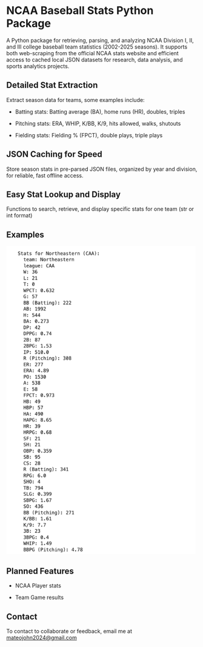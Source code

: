 # NCAA Baseball Stats Python Package
A Python package for retrieving, parsing, and analyzing NCAA Division I, II, and III college baseball team statistics (2002-2025 seasons). It supports both web-scraping from the official NCAA stats website and efficient access to cached local JSON datasets for research, data analysis, and sports analytics projects.

## Detailed Stat Extraction
Extract season data for teams, some examples include:

- Batting stats: Batting average (BA), home runs (HR), doubles, triples

- Pitching stats: ERA, WHIP, K/BB, K/9, hits allowed, walks, shutouts

- Fielding stats: Fielding % (FPCT), double plays, triple plays

## JSON Caching for Speed
Store season stats in pre-parsed JSON files, organized by year and division, for reliable, fast offline access.

## Easy Stat Lookup and Display
Functions to search, retrieve, and display specific stats for one team (str or int format)

## Examples

<img src="pics/team_stats_pic.png" width="500">

## Planned Features

- NCAA Player stats
  
- Team Game results

## Contact
To contact to collaborate or feedback, email me at mateojohn2024@gmail.com
